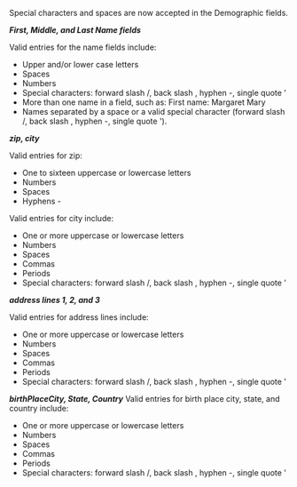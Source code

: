 Special characters and spaces are now accepted in the Demographic fields.

**_First, Middle, and Last Name fields_**

Valid entries for the name fields include:
* Upper and/or lower case letters
* Spaces
* Numbers
* Special characters: forward slash /, back slash \, hyphen -, single quote '
* More than one name in a field, such as: First name: Margaret Mary
* Names separated by a space or a valid special character (forward slash /, back slash \, hyphen -, single quote ').
  
**_zip, city_**

Valid entries for zip:
- One to sixteen uppercase or lowercase letters
- Numbers
- Spaces
- Hyphens - 

Valid entries for city include:
- One or more uppercase or lowercase letters
- Numbers
- Spaces
- Commas
- Periods
- Special characters: forward slash /, back slash \, hyphen -, single quote '

**_address lines 1, 2, and 3_**

Valid entries for address lines include: 
- One or more uppercase or lowercase letters
- Numbers
- Spaces
- Commas
- Periods
- Special characters: forward slash /, back slash \, hyphen -, single quote '

**_birthPlaceCity, State, Country_**
Valid entries for birth place city, state, and country include:
- One or more uppercase or lowercase letters
- Numbers
- Spaces
- Commas
- Periods
- Special characters: forward slash /, back slash \, hyphen -, single quote '
